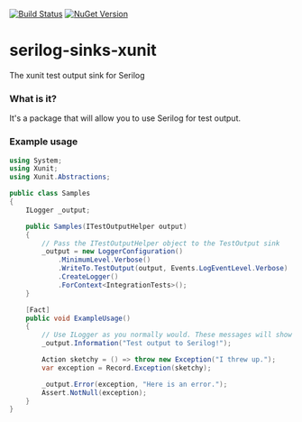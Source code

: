[![Build Status](https://dev.azure.com/benning/Serilog.Sinks.XUnit/_apis/build/status/trbenning.serilog-sinks-xunit?branchName=master)](https://dev.azure.com/benning/Serilog.Sinks.XUnit/_build/latest?definitionId=2&branchName=master)
[![NuGet Version](https://img.shields.io/nuget/v/Serilog.Sinks.XUnit.svg?style=flat)](https://www.nuget.org/packages/Serilog.Sinks.XUnit/)

# serilog-sinks-xunit
The xunit test output sink for Serilog

### What is it?
It's a package that will allow you to use Serilog for test output.

### Example usage
```csharp
using System;
using Xunit;
using Xunit.Abstractions;

public class Samples
{
    ILogger _output;

    public Samples(ITestOutputHelper output)
    {
        // Pass the ITestOutputHelper object to the TestOutput sink
        _output = new LoggerConfiguration()
            .MinimumLevel.Verbose()
            .WriteTo.TestOutput(output, Events.LogEventLevel.Verbose)
            .CreateLogger()
            .ForContext<IntegrationTests>();
    }

    [Fact]
    public void ExampleUsage()
    {
        // Use ILogger as you normally would. These messages will show up in the test output
        _output.Information("Test output to Serilog!");

        Action sketchy = () => throw new Exception("I threw up.");
        var exception = Record.Exception(sketchy);

        _output.Error(exception, "Here is an error.");
        Assert.NotNull(exception);
    }
}
```
